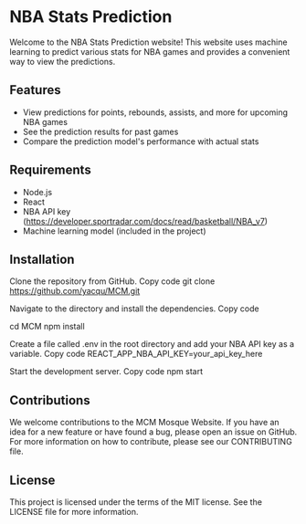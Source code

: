 # NBA Stats Prediction
 
Welcome to the NBA Stats Prediction website! This website uses machine learning to predict various stats for NBA games and provides a convenient way to view the predictions.

## Features

- View predictions for points, rebounds, assists, and more for upcoming NBA games
- See the prediction results for past games
- Compare the prediction model's performance with actual stats

## Requirements

- Node.js
- React
- NBA API key (https://developer.sportradar.com/docs/read/basketball/NBA_v7)
- Machine learning model (included in the project)

## Installation

Clone the repository from GitHub.
Copy code
git clone https://github.com/yacqu/MCM.git

Navigate to the directory and install the dependencies.
Copy code

cd MCM
npm install

Create a file called .env in the root directory and add your NBA API key as a variable.
Copy code
 REACT_APP_NBA_API_KEY=your_api_key_here

Start the development server.
Copy code
npm start


## Contributions

We welcome contributions to the MCM Mosque Website. If you have an idea for a new feature or have found a bug, please open an issue on GitHub. For more information on how to contribute, please see our CONTRIBUTING file.

## License

This project is licensed under the terms of the MIT license. See the LICENSE file for more information.

